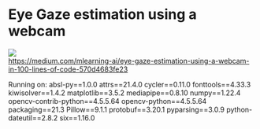 # Eye Gaze estimation using a webcam

![](./gaze.gif)  
https://medium.com/mlearning-ai/eye-gaze-estimation-using-a-webcam-in-100-lines-of-code-570d4683fe23

Running on:
absl-py==1.0.0
attrs==21.4.0
cycler==0.11.0
fonttools==4.33.3
kiwisolver==1.4.2
matplotlib==3.5.2
mediapipe==0.8.10
numpy==1.22.4
opencv-contrib-python==4.5.5.64
opencv-python==4.5.5.64
packaging==21.3
Pillow==9.1.1
protobuf==3.20.1
pyparsing==3.0.9
python-dateutil==2.8.2
six==1.16.0
